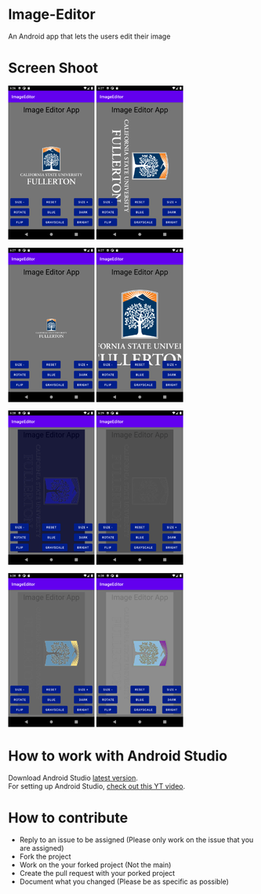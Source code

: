 # Image-Editor
An Android app that lets the users edit their image

# Screen Shoot
<img src="/Pic/UI.png" width="35%">         <img src="/Pic/Rotate.png" width="35%">


<img src="/Pic/Size-.png" width="35%">         <img src="/Pic/Size+.png" width="35%">


<img src="/Pic/Blue.png" width="35%">         <img src="/Pic/GrayScale.png" width="35%">


<img src="/Pic/Dark.png" width="35%">        <img src="/Pic/Bright.png" width="35%">


# How to work with Android Studio
Download Android Studio [latest version](https://developer.android.com/studio).<br/>
For setting up Android Studio, [check out this YT video](https://www.youtube.com/watch?v=fis26HvvDII&t=21125s).

# How to contribute
+ Reply to an issue to be assigned (Please only work on the issue that you are assigned)
+ Fork the project
+ Work on the your forked project (Not the main)
+ Create the pull request with your porked project
+ Document what you changed (Please be as specific as possible)
